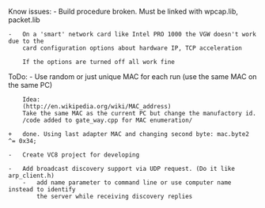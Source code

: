 
Know issues:
	-	Build procedure broken. Must be linked with wpcap.lib, packet.lib 


	-	On a 'smart' network card like Intel PRO 1000 the VGW doesn't work due to the 
		card configuration options about hardware IP, TCP acceleration

		If the options are turned off all work fine

ToDo:
	-	Use random or just unique MAC for each run (use the same MAC on the same PC)

		Idea:
		(http://en.wikipedia.org/wiki/MAC_address)
		Take the same MAC as the current PC but change the manufactory id.
		/code added to gate_way.cpp for MAC enumeration/

	+	done. Using last adapter MAC and changing second byte: mac.byte2 ^= 0x34;

	-	Create VC8 project for developing

	-	Add broadcast discovery support via UDP request. (Do it like arp_client.h)
		-	add name parameter to command line or use computer name instead to identify
			the server while receiving discovery replies

		

